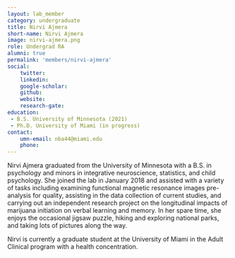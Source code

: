 ```yaml
---
layout: lab_member
category: undergraduate
title: Nirvi Ajmera
short-name: Nirvi Ajmera
image: nirvi-ajmera.png
role: Undergrad RA
alumni: true
permalink: 'members/nirvi-ajmera'
social:
    twitter: 
    linkedin: 
    google-scholar: 
    github:
    website: 
    research-gate: 
education:
 - B.S. University of Minnesota (2021)
 - Ph.D. University of Miami (in progress)
contact:
    umn-email: nba44@miami.edu
    phone: 
---
```


Nirvi Ajmera graduated from the University of Minnesota with a B.S. in psychology and minors in integrative neuroscience, statistics, and child psychology. She joined the lab in January 2018 and assisted with a variety of tasks including examining functional magnetic resonance images pre-analysis for quality, assisting in the data collection of current studies, and carrying out an independent research project on the longitudinal impacts of marijuana initiation on verbal learning and memory. In her spare time, she enjoys the occasional jigsaw puzzle, hiking and exploring national parks, and taking lots of pictures along the way.

Nirvi is currently a graduate student at the University of Miami in the Adult Clinical program with a health concentration.
